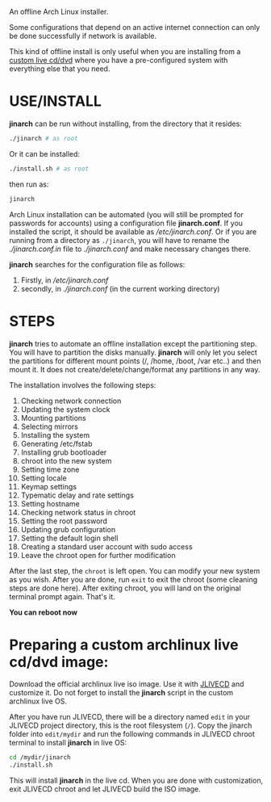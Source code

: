 An offline Arch Linux installer.

Some configurations that depend on an active internet connection can only be done successfully if network is available.

This kind of offline install is only useful when you are installing from a [custom live cd/dvd](#preparing-a-custom-archlinux-live-cd-dvd-image) where you have a pre-configured system with everything else that you need.

# USE/INSTALL

**jinarch** can be run without installing, from the directory that it resides:

```bash
./jinarch # as root
```
Or it can be installed:

```bash
./install.sh # as root
```
then run as:

```bash
jinarch
```

Arch Linux installation can be automated (you will still be prompted for passwords for accounts) using a configuration file **jinarch.conf**. If you installed the script, it should be available as */etc/jinarch.conf*. Or if you are running from a directory as `./jinarch`, you will have to rename the *./jinarch.conf.in* file to *./jinarch.conf* and make necessary changes there.

**jinarch** searches for the configuration file as follows:

1. Firstly, in */etc/jinarch.conf*
2. secondly, in *./jinarch.conf* (in the current working directory)

# STEPS

**jinarch** tries to automate an offline installation except the partitioning step. You will have to partition the disks manually. **jinarch** will only let you select the partitions for different mount points (/, /home, /boot, /var etc..) and then mount it. It does not create/delete/change/format any partitions in any way.

The installation involves the following steps:

1. Checking network connection
2. Updating the system clock
3. Mounting partitions
4. Selecting mirrors
5. Installing the system
6. Generating /etc/fstab
7. Installing grub bootloader
8. chroot into the new system
9. Setting time zone
10. Setting locale
11. Keymap settings
12. Typematic delay and rate settings
13. Setting hostname
14. Checking network status in chroot
15. Setting the root password
16. Updating grub configuration
17. Setting the default login shell
18. Creating a standard user account with sudo access
19. Leave the chroot open for further modification

After the last step, the `chroot` is left open. You can modify your new system as you wish. After you are done, run `exit` to exit the chroot (some cleaning steps are done here). After exiting chroot, you will land on the original terminal prompt again. That's it.

**You can reboot now**

# Preparing a custom archlinux live cd/dvd image:

Download the official archlinux live iso image. Use it with [JLIVECD](https://github.com/neurobin/JLIVECD) and customize it. Do not forget to install the **jinarch** script in the custom archlinux live OS.

After you have run JLIVECD, there will be a directory named `edit` in your JLIVECD project directory, this is the root filesystem (`/`). Copy the jinarch folder into `edit/mydir` and run the following commands in JLIVECD chroot terminal to install **jinarch** in live OS:

```bash
cd /mydir/jinarch
./install.sh
```
This will install **jinarch** in the live cd. When you are done with customization, exit JLIVECD chroot and let JLIVECD build the ISO image.



